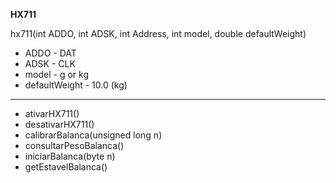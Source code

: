 **HX711**

hx711(int ADDO, int ADSK, int Address, int model, double defaultWeight)
* ADDO - DAT
* ADSK - CLK
* model - g or kg
* defaultWeight - 10.0 (kg)
----------
* ativarHX711()
* desativarHX711()
* calibrarBalanca(unsigned long n)
* consultarPesoBalanca()
* iniciarBalanca(byte n)
* getEstavelBalanca()
